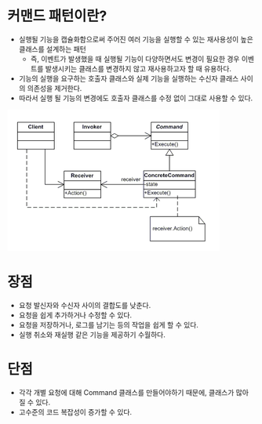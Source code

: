 # 커맨드 패턴이란?
- 실행될 기능을 캡슐화함으로써 주어진 여러 기능을 실행할 수 있는 재사용성이 높은 클래스를 설계하는 패턴
  - 즉, 이벤트가 발생했을 때 실행될 기능이 다양하면서도 변경이 필요한 경우 이벤트를 발생시키는 클래스를 변경하지 않고 재사용하고자 할 때 유용하다.
- 기능의 실행을 요구하는 호출자 클래스와 실제 기능을 실행하는 수신자 클래스 사이의 의존성을 제거한다.
- 따라서 실행 될 기능의 변경에도 호출자 클래스를 수정 없이 그대로 사용할 수 있다.

![img.png](img.png)

# 장점
- 요청 발신자와 수신자 사이의 결합도를 낮춘다.
- 요청을 쉽게 추가하거나 수정할 수 있다.
- 요청을 저장하거나, 로그를 남기는 등의 작업을 쉽게 할 수 있다.
- 실행 취소와 재실행 같은 기능을 제공하기 수월하다.
# 단점
- 각각 개별 요청에 대해 Command 클래스를 만들어야하기 때문에, 클래스가 많아질 수 있다.
- 고수준의 코드 복잡성이 증가할 수 있다.
